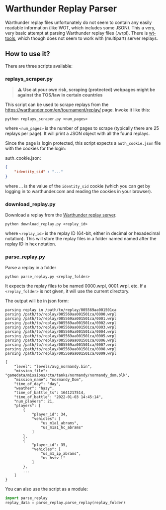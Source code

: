 # Warthunder Replay Parser
Warthunder replay files unfortunately do not seem to contain any easily readable information (like WOT, which includes some JSON). This a very, very basic attempt at parsing Warthunder replay files (.wrpl). There is [wt-tools](https://github.com/klensy/wt-tools/), which though does not seem to work with (multipart) server replays.

## How to use it?

There are three scripts available:

### replays_scraper.py
> :warning: **Use at your own risk, scraping (protected) webpages might be against the TOS/law in certain countries**

This script can be used to scrape replays from the https://warthunder.com/en/tournament/replay/ page. Invoke it like this:
```
python replays_scraper.py <num_pages>
```
where `<num_pages>` is the number of pages to scrape (typically there are 25 replays per page). It will print a JSON object with all the found replays.

Since the page is login protected, this script expects a `auth_cookie.json` file with the cookies for the login:

auth_cookie.json:
```json
{
	"identity_sid" : "..."
}
```
where ... is the value of the `identity_sid` cookie (which you can get by logging in to warthunder.com and reading the cookies in your browser).

### download_replay.py
Download a replay from the [Warthunder replay server](https://warthunder.com/en/tournament/replay/).

```
python download_replay.py <replay_id>
```
where `<replay_id>` is the replay ID (64-bit, either in decimal or hexadecimal notation). This will store the replay files in a folder named named after the replay ID in hex notation.

### parse_replay.py
Parse a replay in a folder

```
python parse_replay.py <replay_folder>
```

It expects the replay files to be named 0000.wrpl, 0001.wrpl, etc. If a `<replay_folder>` is not given, it will use the current directory.

The output will be in json form:
```
parsing replay in /path/to/replay/005569aa001501ca
parsing /path/to/replay/005569aa001501ca/0000.wrpl
parsing /path/to/replay/005569aa001501ca/0001.wrpl
parsing /path/to/replay/005569aa001501ca/0002.wrpl
parsing /path/to/replay/005569aa001501ca/0003.wrpl
parsing /path/to/replay/005569aa001501ca/0004.wrpl
parsing /path/to/replay/005569aa001501ca/0005.wrpl
parsing /path/to/replay/005569aa001501ca/0006.wrpl
parsing /path/to/replay/005569aa001501ca/0007.wrpl
parsing /path/to/replay/005569aa001501ca/0008.wrpl
parsing /path/to/replay/005569aa001501ca/0009.wrpl

{
    "level": "levels/avg_normandy.bin",
    "mission_file": "gamedata/missions/cta/tanks/normandy/normandy_dom.blk",
    "mission_name": "normandy_Dom",
    "time_of_day": "day",
    "weather": "hazy",
    "time_of_battle_ts": 1641217514,
    "time_of_battle": "2022-01-03 14:45:14",
    "num_players": 21,
    "players": [
        {
            "player_id": 34,
            "vehicles": [
                "us_m1a1_abrams",
                "us_m1a1_hc_abrams"
            ]
        },
        {
            "player_id": 35,
            "vehicles": [
                "us_m1_ip_abrams",
                "us_hstv_l"
            ]
        },
        ...
    ]
}
```

You can also use the script as a module:
```python
import parse_replay
replay_data = parse_replay.parse_replay(replay_folder)
```
